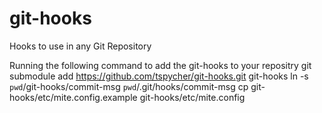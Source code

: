 git-hooks
=========

Hooks to use in any Git Repository

Running the following command to add the git-hooks to your repositry
    git submodule add https://github.com/tspycher/git-hooks.git git-hooks
    ln -s `pwd`/git-hooks/commit-msg `pwd`/.git/hooks/commit-msg
    cp git-hooks/etc/mite.config.example git-hooks/etc/mite.config